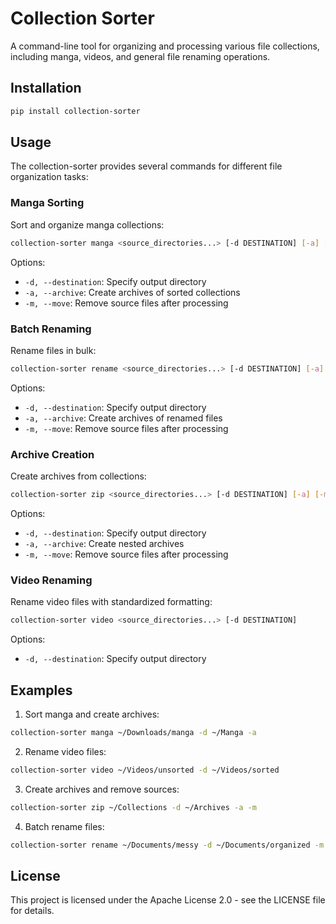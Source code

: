 # Collection Sorter

A command-line tool for organizing and processing various file collections, including manga, videos, and general file renaming operations.

## Installation

```bash
pip install collection-sorter
```

## Usage

The collection-sorter provides several commands for different file organization tasks:

### Manga Sorting

Sort and organize manga collections:

```bash
collection-sorter manga <source_directories...> [-d DESTINATION] [-a] [-m]
```

Options:
- `-d, --destination`: Specify output directory
- `-a, --archive`: Create archives of sorted collections
- `-m, --move`: Remove source files after processing

### Batch Renaming

Rename files in bulk:

```bash
collection-sorter rename <source_directories...> [-d DESTINATION] [-a] [-m]
```

Options:
- `-d, --destination`: Specify output directory
- `-a, --archive`: Create archives of renamed files
- `-m, --move`: Remove source files after processing

### Archive Creation

Create archives from collections:

```bash
collection-sorter zip <source_directories...> [-d DESTINATION] [-a] [-m]
```

Options:
- `-d, --destination`: Specify output directory
- `-a, --archive`: Create nested archives
- `-m, --move`: Remove source files after processing

### Video Renaming

Rename video files with standardized formatting:

```bash
collection-sorter video <source_directories...> [-d DESTINATION]
```

Options:
- `-d, --destination`: Specify output directory

## Examples

1. Sort manga and create archives:
```bash
collection-sorter manga ~/Downloads/manga -d ~/Manga -a
```

2. Rename video files:
```bash
collection-sorter video ~/Videos/unsorted -d ~/Videos/sorted
```

3. Create archives and remove sources:
```bash
collection-sorter zip ~/Collections -d ~/Archives -a -m
```

4. Batch rename files:
```bash
collection-sorter rename ~/Documents/messy -d ~/Documents/organized -m
```

## License

This project is licensed under the Apache License 2.0 - see the LICENSE file for details.
